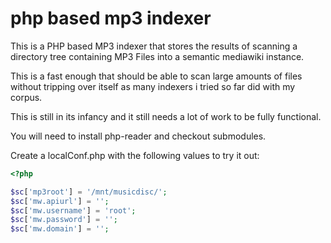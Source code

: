 php based mp3 indexer
=====================

This is a PHP based MP3 indexer that stores the results of
scanning a directory tree containing MP3 Files into a
semantic mediawiki instance.

This is a fast enough that should be able to scan large amounts 
of files without tripping over itself as many indexers i tried 
so far did with my corpus.

This is still in its infancy and it still needs a lot of work
to be fully functional.

You will need to install php-reader and checkout submodules.

Create a localConf.php with the following values to try it out:

```php
<?php

$sc['mp3root'] = '/mnt/musicdisc/';
$sc['mw.apiurl'] = '';
$sc['mw.username'] = 'root';
$sc['mw.password'] = '';
$sc['mw.domain'] = '';
```